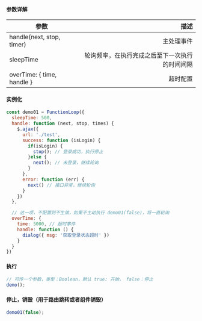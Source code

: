 


#### 参数详解

| 参数        | 描述  | 
| --------   | -----:  |
| handle(next, stop, timer)     | 主处理事件   |
| sleepTime      | 轮询频率，在执行完成之后至下一次执行的时间间隔  |
| overTime: { time, handle }      | 超时配置  |

#### 实例化
```javascript
const demo01 = FunctionLoop({
  sleepTime: 500,
  handle: function (next, stop, times) {
    $.ajax({
      url: './test',
      success: function (isLogin) {
        if(isLogin) {
          stop(); // 登录成功，执行停止
        }else {
          next(); // 未登录，继续轮询
        }
      },
      error: function (err) {
        next() // 接口异常，继续轮询
      }
    })
  },

  // 这一项，不配置则不生效，如果不主动执行 demo01(false)，将一直轮询
  overTime: {
    time: 5000, // 超时事件
    handle: function () {
      dialog({ msg: '获取登录状态超时' })
    }
  }
})
```

#### 执行
```javascript
// 可传一个参数，类型：Boolean，默认 true: 开始， false：停止
demo(); 
```

#### 停止，销毁（用于路由跳转或者组件销毁）
```javascript
demo01(false);
```

